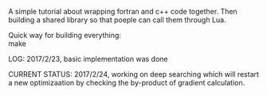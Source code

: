 A simple tutorial about wrapping fortran and c++ code together.
Then building a shared library so that poeple can call them through Lua.

Quick way for building everything: <br />
  make
    
LOG:
2017/2/23, basic implementation was done

CURRENT STATUS:
2017/2/24, working on deep searching which will restart a new optimizaation
           by checking the by-product of gradient calculation.
